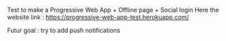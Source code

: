 Test to make a Progressive Web App + Offline page + Social login
Here the website link : https://progressive-web-app-test.herokuapp.com/

Futur goal : try to add push notifications
